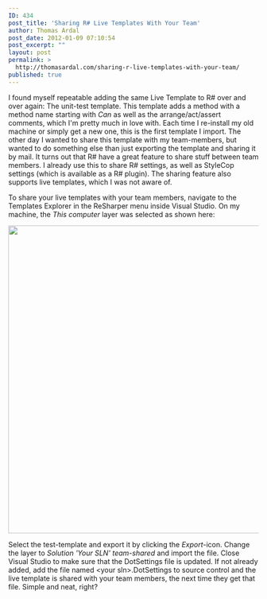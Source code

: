```yaml
---
ID: 434
post_title: 'Sharing R# Live Templates With Your Team'
author: Thomas Ardal
post_date: 2012-01-09 07:10:54
post_excerpt: ""
layout: post
permalink: >
  http://thomasardal.com/sharing-r-live-templates-with-your-team/
published: true
---
```

I found myself repeatable adding the same Live Template to R# over and over again: The unit-test template. This template adds a method with a method name starting with <em>Can</em> as well as the arrange/act/assert comments, which I'm pretty much in love with. Each time I re-install my old machine or simply get a new one, this is the first template I import. The other day I wanted to share this template with my team-members, but wanted to do something else than just exporting the template and sharing it by mail. It turns out that R# have a great feature to share stuff between team members. I already use this to share R# settings, as well as StyleCop settings (which is available as a R# plugin). The sharing feature also supports live templates, which I was not aware of.

To share your live templates with your team members, navigate to the Templates Explorer in the ReSharper menu inside Visual Studio. On my machine, the <em>This computer</em> layer was selected as shown here:

<a href="http://thomasardal.com/wp-content/uploads/2012/01/livetemplate1.png"><img class="alignnone size-full wp-image-452" title="livetemplate1" src="http://thomasardal.com/wp-content/uploads/2012/01/livetemplate1.png" alt="" width="666" height="619" /></a>

Select the test-template and export it by clicking the <em>Export</em>-icon. Change the layer to <em>Solution 'Your SLN' team-shared</em> and import the file. Close Visual Studio to make sure that the DotSettings file is updated. If not already added, add the file named &lt;your sln&gt;.DotSettings to source control and the live template is shared with your team members, the next time they get that file. Simple and neat, right?